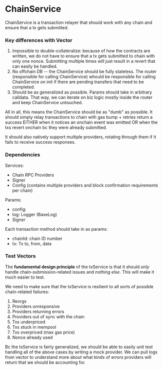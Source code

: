 # ChainService

ChainService is a transaction relayer that should work with any chain and ensure that a tx gets submitted.

### Key differences with Vector

1. Impossible to double-collateralize: because of how the contracts are written, we do not have to ensure that a tx gets submitted to chain with only one nonce. Submitting multiple times will just result in a revert that can easily be handled.
2. No offchain DB -- the ChainService should be fully stateless. The router (responsible for calling ChainService) whould be responsible for calling ChainService on init if there are pending transfers that need to be completed.
3. Should be as generalized as possible. Params should take in arbitrary calldata. That way, we can iterate on biz logic mostly inside the router and keep ChainService untouched.

All in all, this means the ChainService should be as "dumb" as possible. It should simply relay transactions to chain with gas bump + retries return a success EITHER when it notices an onchain event was emitted OR when the txs revert onchain bc they were already submitted.

It should also natively support multiple providers, rotating through them if it fails to receive success responses.

### Dependencies

Services:

- Chain RPC Providers
- Signer
- Config (contains multiple providers and block confirmation requirements per chain)

Params:

- config:
- log: Logger (BaseLog)
- Signer

Each transaction method should take in as params:

- chainId: chain ID number
- tx: Tx to, from, data

### Test Vectors

The **fundamental design principle** of the txService is that it should _only_ handle chain-submission-related issues and _nothing else_. This will make it much easier to test.

We need to make sure that the txService is resilient to all sorts of possible chain-related failures:

1. Reorgs
2. Providers unresponsive
3. Providers returning errors
4. Providers out of sync with the chain
5. Txs underpriced
6. Txs stuck in mempool
7. Txs overpriced (max gas price)
8. Nonce already used

Bc the txService is fairly generalized, we should be able to easily unit test handling all of the above cases by writing a mock provider. We can pull logs from vector to understand more about what kinds of errors providers will return that we should be accounting for.

